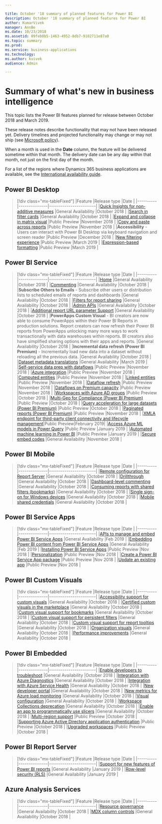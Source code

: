 ```yaml
---

title: October '18 summary of planned features for Power BI
description: October '18 summary of planned features for Power BI
author: KumarVivek
manager: AnnBe
ms.date: 10/23/2018
ms.assetid: 09feb0b5-1463-4952-8db7-9102711e87a0
ms.topic: summary
ms.prod: 
ms.service: business-applications
ms.technology: 
ms.author: kvivek
audience: Admin

---
```

# Summary of what's new in business intelligence

This topic lists the Power BI features planned for release between October 2018 and March 2019. 

These release notes describe functionality that may not have been released yet. Delivery timelines and projected functionality may change or may not ship (see [Microsoft policy](https://go.microsoft.com/fwlink/p/?linkid=2007332)).

When a month is used in the **Date** column, the feature will be delivered sometime within that month. The delivery date can be any day within that month, not just on the first day of the month.
	
For a list of the regions where Dynamics 365 business applications are available, see the [International availability guide](https://aka.ms/dynamics_365_international_availability_deck).

## Power BI Desktop
> [!div class="mx-tableFixed"]
> |Feature   |Release type   |Date    |
> |----------|---------------|------------------------|
> |[Quick Insights for non-additive measures](power-bi-desktop/non-additive-measure-insights.md)   |General Availability   |October 2018    |
> |[Search in filter cards](power-bi-desktop/search-in-filter-cards.md)   |General Availability   |October 2018    |
> |[Expand and collapse in matrix visual](power-bi-desktop/expand-collapse-matrix.md)   |Public Preview   |November 2018    |
> |[Copy and paste across reports](power-bi-desktop/copy-paste-across-reports.md)   |Public Preview   |November 2018    |
> |**Accessibility** - Users can interact with Power BI Desktop via keyboard navigation and screen reader   |Public Preview   |December 2018    |
> |[New filtering experience](power-bi-desktop/new-filtering-experience.md)   |Public Preview   |March 2019    |
> |[Expression-based formatting](power-bi-desktop/expression-based-formatting.md)   |Public Preview   |March 2019    |

## Power BI Service
> [!div class="mx-tableFixed"]
> |Feature   |Release type   |Date    |
> |----------|---------------|------------------------|
> |[Home](power-bi-service/power-bi-home.md)   |General Availability   |October 2018    |
> |[Commenting](power-bi-service/commenting.md)   |General Availability   |October 2018    |
> |**Subscribe Others to Emails** - Subscribe other users or distribution lists to scheduled emails of reports and dashboards   |General Availability   |October 2018    |
> |[Filters for report sharing](power-bi-service/filters-for-report-sharing.md)   |General Availability   |October 2018    |
> |[Admin APIs](power-bi-service/admin-apis.md)   |General Availability   |October 2018    |
> |[Additional report URL parameter Support](power-bi-service/additional-report-url-parameter-support.md)   |General Availability   |October 2018    |
> |**PowerApps Custom Visual** - BI creators are now able to consume PowerApps within their Power BI Reports in production solutions. Report creators can now refresh their Power BI reports from PowerApps unlocking many more ways to work transactionally with data warehouses within reports. BI creators also have simplified sharing options with their apps and reports.   |General Availability   |October 2018    |
> |**Incremental data refresh (Power BI Premium)** - Incrementally load new data into a dataset without reloading all the previous data.   |General Availability   |October 2018    |
> |[Dataset metadata translations](power-bi-service/dataset-metadata-translations.md)   |General Availability   |March 2019    |
> |[Self-service data prep with dataflows](power-bi-service/self-service-data-prep-with-dataflows.md)   |Public Preview   |November 2018 |
> |[Azure integration](power-bi-service/azure-integration.md)   |Public Preview   |November 2018    |
> |[Computed entities](power-bi-service/computed-entities.md)   |Public Preview   |November 2018    |
> |[Linked entities](power-bi-service/linked-entities.md)   |Public Preview   |November 2018    |
> |[Dataflow refresh](power-bi-service/dataflow-refresh.md)   |Public Preview   |November 2018    |
> |[Dataflows on Premium capacity](power-bi-service/dataflows-on-premium-capacity.md)   |Public Preview   |November 2018    |
> |[Workspaces with Azure AD groups](power-bi-service/workspaces-azure-ad-groups.md)   |Public Preview   |October 2018    |
> |[Multi-Geo for Compliance (Power BI Premium)](power-bi-service/premium-multi-geo-for-compliance.md)   |Public Preview   |October 2018    |
> |[Query acceleration for large datasets (Power BI Premium)](power-bi-service/query-acceleration-large-datasets.md)   |Public Preview   |October 2018    |
> |[Paginated reports (Power BI Premium)](power-bi-service/rdl-reports.md)   |Public Preview   |November 2018    |
> |[XMLA endpoint for third-party client connectivity and lifecycle management](power-bi-service/xmla-endpoint.md)|Public Preview|February 2019|
> |[Access Azure ML models in Power Query](power-bi-service/azure-ml-integration.md)   |Public Preview   |January 2019    |
> |[Automated machine learning in Power BI](power-bi-service/automated-ml-dataflows.md)   |Public Preview   |January 2019    |
> |[Secure embed codes](power-bi-service/secure-embed.md)   |General Availability   |November 2018    |

## Power BI Mobile
> [!div class="mx-tableFixed"]
> |Feature   |Release type   |Date    |
> |----------|---------------|------------------------|
> |[Remote configuration for Report Server](power-bi-mobile/sql-server-reporting-services-remote-configuration.md)   |General Availability   |October 2018    |
> |[Drillthrough](power-bi-mobile/drill-through.md)   |General Availability   |October 2018    |
> |[Dashboard-level commenting](power-bi-mobile/dashboard-commenting.md)   |General Availability   |October 2018    |
> |[Consuming reports with shared filters (bookmarks)](power-bi-mobile/sharing-consuming-report-bookmarks.md)   |General Availability   |October 2018    |
> |[Single sign-on for Windows devices](power-bi-mobile/single-sign-windows-apps.md)   |General Availability   |October 2018    |
> |[Mobile shared credentials](power-bi-mobile/shared-credentials.md)   |General Availability   |October 2018    |

## Power BI Service Apps
> [!div class="mx-tableFixed"]
> |Feature   |Release type   |Date    |
> |----------|---------------|------------------------|
> |[APIs to manage and embed Power BI Service Apps](power-bi-apps/apis-manage-embed-power-bi-apps.md)   |General Availability   |Feb 2019    |
> |[Embedding Power BI content from Power BI Service Apps](power-bi-apps/embedding-power-bi-content-power-bi-apps.md)   |General Availability   |Feb 2019    |
> |[Installing Power BI Service Apps](power-bi-apps/installing-power-bi-apps.md)   |Public Preview   |Nov 2018    |
> |[Personalization](power-bi-apps/personalization.md)   |Public Preview   |Nov 2018    |
> |[Create a Power BI Service App package](power-bi-apps/create-app-package.md)   |Public Preview   |Nov 2018    |
> |[Update an existing app](power-bi-apps/update-existing-app.md)   |Public Preview   |Nov 2018    |


## Power BI Custom Visuals
> [!div class="mx-tableFixed"]
> |Feature   |Release type   |Date    |
> |----------|---------------|------------------------|
> |[Accessibility support for custom visuals](power-bi-custom-visuals/accessibility-support-custom-visuals.md)   |General Availability   |October 2018    |
> |[Certified custom visuals in the marketplace](power-bi-custom-visuals/certified-custom-visuals-marketplace.md)   |General Availability   |October 2018    |
> |[Custom visual support for bookmarks](power-bi-custom-visuals/custom-visual-support-bookmarks.md)   |General Availability   |October 2018    |
> |[Custom visual support for persistent filters](power-bi-custom-visuals/custom-visual-support-persistent-filters.md)   |General Availability   |October 2018    |
> |[Custom visual support for report tooltips](power-bi-custom-visuals/custom-visual-support-report-tooltips.md)   |General Availability   |October 2018    |
> |[Organization visuals](power-bi-custom-visuals/organization-visuals.md)   |General Availability   |October 2018    |
> |[Performance improvements](power-bi-custom-visuals/performance-improvements.md)   |General Availability   |October 2018    |


## Power BI Embedded
> [!div class="mx-tableFixed"]
> |Feature   |Release type   |Date    |
> |----------|---------------|------------------------|
> |[Enable developers to troubleshoot](power-bi-embedded/enable-developers-troubleshoot.md)   |General Availability   |October 2018    |
> |[Integration with Azure Diagnostics](power-bi-embedded/integration-azure-diagnostics.md)   |General Availability   |October 2018    |
> |[Integration with Azure Service Health](power-bi-embedded/integration-azure-service-health.md)   |General Availability   |October 2018    |
> |[New developer portal](power-bi-embedded/new-developer-portal.md)   |General Availability   |October 2018    |
> |[New metrics for Azure load monitoring](power-bi-embedded/new-metrics-azure-load-monitoring.md)   |General Availability   |October 2018    |
> |[Visual configuration](power-bi-embedded/visual-configuration.md)   |General Availability   |October 2018    |
> |[Workspace Collections deprecation](power-bi-embedded/workspace-collection-deprecation.md)   |General Availability   |October 2018    |
> |[Enable an app to programmatically use slicers](power-bi-embedded/enable-application-programmatically-use-slicers.md)   |General Availability   |October 2018    |
> |[Multi-region support](power-bi-embedded/multi-region-support.md)   |Public Preview   |October 2018    |
> |[Supporting Azure Active Directory application authentication](power-bi-embedded/supporting-azure-active-directory-application-authentication.md)   |Public Preview   |October 2018    |
> |[Upgraded workspaces](power-bi-embedded/workspace-v2.md)   |Public Preview   |October 2018    |


## Power BI Report Server
> [!div class="mx-tableFixed"]
> |Feature   |Release type   |Date    |
> |----------|---------------|------------------------|
> |[Support for new features of Power BI reports](power-bi-report-server/index.md)   |General Availability        |January 2019    |
> |[Row-level security (RLS)](power-bi-report-server/index.md)   |General Availability         |January 2019   |
>

## Azure Analysis Services
> [!div class="mx-tableFixed"]
> |Feature   |Release type   |Date    |
> |----------|---------------|------------------------|
> |[Resource governance](azure-analysis-services/index.md)   |General Availability   |October 2018    |
> |[MDX column controls](azure-analysis-services/index.md)   |General Availability   |October 2018    |
